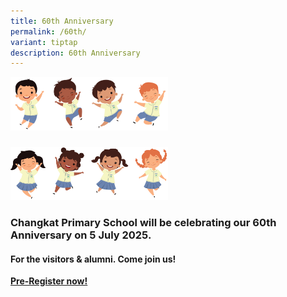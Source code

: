 ```yaml
---
title: 60th Anniversary
permalink: /60th/
variant: tiptap
description: 60th Anniversary
---
```

<p></p>
<div class="isomer-image-wrapper">
<img style="width: 50%;" height="auto" width="100%" alt="" src="/images/Anniversary photo/boysu.png">
</div>
<h3></h3>
<div class="isomer-image-wrapper">
<img style="width: 50%;" height="auto" width="100%" alt="" src="/images/Anniversary photo/girlsu.png">
</div>
<h3>Changkat Primary School will be celebrating our <strong>60th Anniversary </strong>on <strong>5 July 2025</strong>.</h3>
<h4>For the visitors &amp; alumni. Come join us!</h4>
<p><strong><a href="https://go.gov.sg/registerfor60th" class="py-4 link-button remove-after is-flex flex-start is-vh-centered" rel="noopener nofollow" target="_blank">Pre-Register now!</a></strong>
</p>